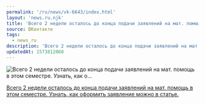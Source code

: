 ```yaml
---
permalink: '/ru/news/vk-6643/index.html'
layout: 'news.ru.njk'
title: 'Всего 2 недели осталось до конца подачи заявлений на мат. помощь в этом семестре. Узнать, как о'
source: ВКонтакте
tags:
  - news_ru
description: 'Всего 2 недели осталось до конца подачи заявлений на мат. помощь в этом семестре. Узнать, как о…'
updatedAt: 1573812060
---
```

![Всего 2 недели осталось до конца подачи заявлений на мат. помощь в этом семестре. Узнать, как о…](https://sun9-49.userapi.com/impf/c841320/v841320293/6fb00/oN5xSoSa_Tc.jpg?size=1280x707&quality=96&sign=be027f8b2128c04980dce686c7c34fbd&c_uniq_tag=SY-NMI-e5srofxOyOgVszVr1hD0lfdii75ORGNMA5zM&type=album)

[Всего 2 недели осталось до конца подачи заявлений на мат. помощь в этом семестре. Узнать, как оформить заявление можно в статье.](https://m.vk.com/@physvsu-kak-oformit-matpomosch)

